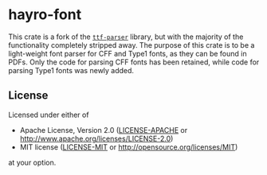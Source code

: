 # hayro-font

This crate is a fork of the [`ttf-parser`](https://github.com/harfbuzz/ttf-parser) library, but with the majority of the functionality completely stripped away. The purpose of this crate is to be a light-weight font parser for CFF and Type1 fonts, as they can be found in PDFs. Only the code for parsing CFF fonts has been retained, while code for parsing Type1 fonts was newly added. 

## License

Licensed under either of

- Apache License, Version 2.0
  ([LICENSE-APACHE](LICENSE-APACHE) or http://www.apache.org/licenses/LICENSE-2.0)
- MIT license
  ([LICENSE-MIT](LICENSE-MIT) or http://opensource.org/licenses/MIT)

at your option.
